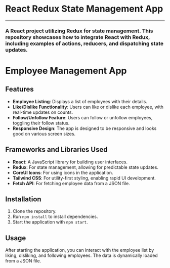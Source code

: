 # React Redux State Management App
--------
### A React project utilizing Redux for state management. This repository showcases how to integrate React with Redux, including examples of actions, reducers, and dispatching state updates.


# Employee Management App

## Features

- **Employee Listing**: Displays a list of employees with their details.
- **Like/Dislike Functionality**: Users can like or dislike each employee, with real-time updates on counts.
- **Follow/Unfollow Feature**: Users can follow or unfollow employees, toggling their follow status.
- **Responsive Design**: The app is designed to be responsive and looks good on various screen sizes.

## Frameworks and Libraries Used

- **React**: A JavaScript library for building user interfaces.
- **Redux**: For state management, allowing for predictable state updates.
- **CoreUI Icons**: For using icons in the application.
- **Tailwind CSS**: For utility-first styling, enabling rapid UI development.
- **Fetch API**: For fetching employee data from a JSON file.

## Installation

1. Clone the repository.
2. Run `npm install` to install dependencies.
3. Start the application with `npm start`.

## Usage

After starting the application, you can interact with the employee list by liking, disliking, and following employees. The data is dynamically loaded from a JSON file.


